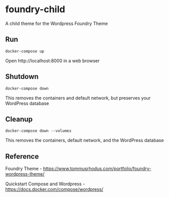 # foundry-child

A child theme for the Wordpress Foundry Theme

## Run

```
docker-compose up
```
Open http://localhost:8000 in a web browser

## Shutdown

```
docker-compose down
```
This removes the containers and default network, but preserves your WordPress database

## Cleanup

```
docker-compose down --volumes
```
This removes the containers, default network, and the WordPress database

## Reference

Foundry Theme - https://www.tommusrhodus.com/portfolio/foundry-wordpress-theme/

Quickstart Compose and Wordpress - https://docs.docker.com/compose/wordpress/
